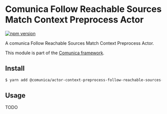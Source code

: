# Comunica Follow Reachable Sources Match Context Preprocess Actor

[![npm version](https://badge.fury.io/js/%40comunica%2Factor-context-preprocess-follow-reachable-sources-match.svg)](https://www.npmjs.com/package/@comunica/actor-context-preprocess-follow-reachable-sources-match)

A comunica Follow Reachable Sources Match Context Preprocess Actor.

This module is part of the [Comunica framework](https://github.com/comunica/comunica).

## Install

```bash
$ yarn add @comunica/actor-context-preprocess-follow-reachable-sources-match
```

## Usage

TODO
